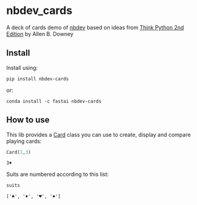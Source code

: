 nbdev_cards
================

<!-- WARNING: THIS FILE WAS AUTOGENERATED! DO NOT EDIT! -->

A deck of cards demo of [nbdev](https://nbdev.fast.ai) based on ideas
from [Think Python 2nd
Edition](https://greenteapress.com/wp/think-python-2e/) by Allen B.
Downey

## Install

Install using:

    pip install nbdev-cards

or:

    conda install -c fastai nbdev-cards

## How to use

This lib provides a
[Card](https://rcvalenzuela.github.io/nbdev-cards/nbdev_cards.card.html#card)
class you can use to create, display and compare playing cards:

``` python
Card(1,3)
```

    3♦

Suits are numbered according to this list:

``` python
suits
```

    ['♣', '♦', '♥', '♠']
